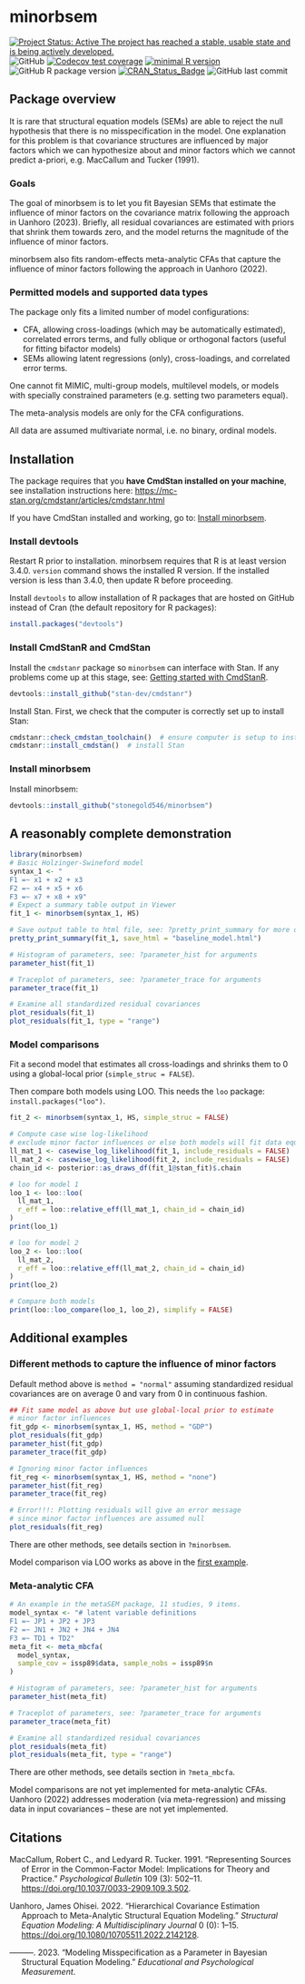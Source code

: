 
# minorbsem

<!-- badges: start -->

[![Project Status: Active The project has reached a stable, usable state
and is being actively
developed.](https://www.repostatus.org/badges/latest/active.svg)](https://www.repostatus.org/#active)
![GitHub](https://img.shields.io/github/license/jamesuanhoro/minorbsem)
[![Codecov test
coverage](https://codecov.io/gh/jamesuanhoro/minorbsem/branch/master/graph/badge.svg)](https://app.codecov.io/gh/jamesuanhoro/minorbsem?branch=master)
[![minimal R
version](https://img.shields.io/badge/R%3E%3D-3.4.0-6666ff.svg)](https://cran.r-project.org/)
![GitHub R package
version](https://img.shields.io/github/r-package/v/jamesuanhoro/minorbsem)
[![CRAN_Status_Badge](https://www.r-pkg.org/badges/version/minorbsem)](https://cran.r-project.org/package=minorbsem)
![GitHub last
commit](https://img.shields.io/github/last-commit/jamesuanhoro/minorbsem)
<!-- badges: end -->

## Package overview

It is rare that structural equation models (SEMs) are able to reject the
null hypothesis that there is no misspecification in the model. One
explanation for this problem is that covariance structures are
influenced by major factors which we can hypothesize about and minor
factors which we cannot predict a-priori, e.g. MacCallum and Tucker
(1991).

### Goals

The goal of minorbsem is to let you fit Bayesian SEMs that estimate the
influence of minor factors on the covariance matrix following the
approach in Uanhoro (2023). Briefly, all residual covariances are
estimated with priors that shrink them towards zero, and the model
returns the magnitude of the influence of minor factors.

minorbsem also fits random-effects meta-analytic CFAs that capture the
influence of minor factors following the approach in Uanhoro (2022).

### Permitted models and supported data types

The package only fits a limited number of model configurations:

- CFA, allowing cross-loadings (which may be automatically estimated),
  correlated errors terms, and fully oblique or orthogonal factors
  (useful for fitting bifactor models)
- SEMs allowing latent regressions (only), cross-loadings, and
  correlated error terms.

One cannot fit MIMIC, multi-group models, multilevel models, or models
with specially constrained parameters (e.g. setting two parameters
equal).

The meta-analysis models are only for the CFA configurations.

All data are assumed multivariate normal, i.e. no binary, ordinal
models.

## Installation

The package requires that you **have CmdStan installed on your
machine**, see installation instructions here:
<https://mc-stan.org/cmdstanr/articles/cmdstanr.html>

If you have CmdStan installed and working, go to: [Install
minorbsem](#install-minorbsem).

### Install devtools

Restart R prior to installation. minorbsem requires that R is at least
version 3.4.0. `version` command shows the installed R version. If the
installed version is less than 3.4.0, then update R before proceeding.

Install `devtools` to allow installation of R packages that are hosted
on GitHub instead of Cran (the default repository for R packages):

``` r
install.packages("devtools")
```

### Install CmdStanR and CmdStan

Install the `cmdstanr` package so `minorbsem` can interface with Stan.
If any problems come up at this stage, see: [Getting started with
CmdStanR](https://mc-stan.org/cmdstanr/articles/cmdstanr.html).

``` r
devtools::install_github("stan-dev/cmdstanr")
```

Install Stan. First, we check that the computer is correctly set up to
install Stan:

``` r
cmdstanr::check_cmdstan_toolchain()  # ensure computer is setup to install Stan
cmdstanr::install_cmdstan()  # install Stan
```

### Install minorbsem

Install minorbsem:

``` r
devtools::install_github("stonegold546/minorbsem")
```

## A reasonably complete demonstration

``` r
library(minorbsem)
# Basic Holzinger-Swineford model
syntax_1 <- "
F1 =~ x1 + x2 + x3
F2 =~ x4 + x5 + x6
F3 =~ x7 + x8 + x9"
# Expect a summary table output in Viewer
fit_1 <- minorbsem(syntax_1, HS)

# Save output table to html file, see: ?pretty_print_summary for more options
pretty_print_summary(fit_1, save_html = "baseline_model.html")

# Histogram of parameters, see: ?parameter_hist for arguments
parameter_hist(fit_1)

# Traceplot of parameters, see: ?parameter_trace for arguments
parameter_trace(fit_1)

# Examine all standardized residual covariances
plot_residuals(fit_1)
plot_residuals(fit_1, type = "range")
```

### Model comparisons

Fit a second model that estimates all cross-loadings and shrinks them to
0 using a global-local prior (`simple_struc = FALSE`).

Then compare both models using LOO. This needs the `loo` package:
`install.packages("loo")`.

``` r
fit_2 <- minorbsem(syntax_1, HS, simple_struc = FALSE)

# Compute case wise log-likelihood
# exclude minor factor influences or else both models will fit data equally
ll_mat_1 <- casewise_log_likelihood(fit_1, include_residuals = FALSE)
ll_mat_2 <- casewise_log_likelihood(fit_2, include_residuals = FALSE)
chain_id <- posterior::as_draws_df(fit_1@stan_fit)$.chain

# loo for model 1
loo_1 <- loo::loo(
  ll_mat_1,
  r_eff = loo::relative_eff(ll_mat_1, chain_id = chain_id)
)
print(loo_1)

# loo for model 2
loo_2 <- loo::loo(
  ll_mat_2,
  r_eff = loo::relative_eff(ll_mat_2, chain_id = chain_id)
)
print(loo_2)

# Compare both models
print(loo::loo_compare(loo_1, loo_2), simplify = FALSE)
```

## Additional examples

### Different methods to capture the influence of minor factors

Default method above is `method = "normal"` assuming standardized
residual covariances are on average 0 and vary from 0 in continuous
fashion.

``` r
## Fit same model as above but use global-local prior to estimate
# minor factor influences
fit_gdp <- minorbsem(syntax_1, HS, method = "GDP")
plot_residuals(fit_gdp)
parameter_hist(fit_gdp)
parameter_trace(fit_gdp)

# Ignoring minor factor influences
fit_reg <- minorbsem(syntax_1, HS, method = "none")
parameter_hist(fit_reg)
parameter_trace(fit_reg)

# Error!!!: Plotting residuals will give an error message
# since minor factor influences are assumed null
plot_residuals(fit_reg)
```

There are other methods, see details section in `?minorbsem`.

Model comparison via LOO works as above in the [first
example](#model-comparisons).

### Meta-analytic CFA

``` r
# An example in the metaSEM package, 11 studies, 9 items.
model_syntax <- "# latent variable definitions
F1 =~ JP1 + JP2 + JP3
F2 =~ JN1 + JN2 + JN4 + JN4
F3 =~ TD1 + TD2"
meta_fit <- meta_mbcfa(
  model_syntax,
  sample_cov = issp89$data, sample_nobs = issp89$n
)

# Histogram of parameters, see: ?parameter_hist for arguments
parameter_hist(meta_fit)

# Traceplot of parameters, see: ?parameter_trace for arguments
parameter_trace(meta_fit)

# Examine all standardized residual covariances
plot_residuals(meta_fit)
plot_residuals(meta_fit, type = "range")
```

There are other methods, see details section in `?meta_mbcfa`.

Model comparisons are not yet implemented for meta-analytic CFAs.
Uanhoro (2022) addresses moderation (via meta-regression) and missing
data in input covariances – these are not yet implemented.

## Citations

<div id="refs" class="references csl-bib-body hanging-indent">

<div id="ref-maccallum_representing_1991" class="csl-entry">

MacCallum, Robert C., and Ledyard R. Tucker. 1991. “Representing Sources
of Error in the Common-Factor Model: Implications for Theory and
Practice.” *Psychological Bulletin* 109 (3): 502–11.
<https://doi.org/10.1037/0033-2909.109.3.502>.

</div>

<div id="ref-uanhoro_hierarchical_2022" class="csl-entry">

Uanhoro, James Ohisei. 2022. “Hierarchical Covariance Estimation
Approach to Meta-Analytic Structural Equation Modeling.” *Structural
Equation Modeling: A Multidisciplinary Journal* 0 (0): 1–15.
<https://doi.org/10.1080/10705511.2022.2142128>.

</div>

<div id="ref-uanhoro_modeling_2023" class="csl-entry">

———. 2023. “Modeling Misspecification as a Parameter in Bayesian
Structural Equation Modeling.” *Educational and Psychological
Measurement*.

</div>

</div>
